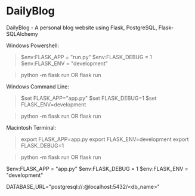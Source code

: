 # DailyBlog
DailyBlog - A personal blog website using Flask, PostgreSQL, Flask-SQLAlchemy

Windows Powershell:

> $env:FLASK_APP = "run.py"
> $env:FLASK_DEBUG = 1
> $env:FLASK_ENV = "development"

> python -m flask run
OR
> flask run


Windows Command Line:

> $set FLASK_APP="app.py"
> $set FLASK_DEBUG=1
> $set FLASK_ENV=development

> python -m flask run
OR
> flask run


Macintosh Terminal:

> export FLASK_APP=app.py
> export FLASK_ENV=development
> export FLASK_DEBUG=1

> python -m flask run
OR
> flask run

$env:FLASK_APP = "app.py"
$env:FLASK_DEBUG = 1
$env:FLASK_ENV = "development"


DATABASE_URL="postgresql://<user>:<password>@localhost:5432/<db_name>"

